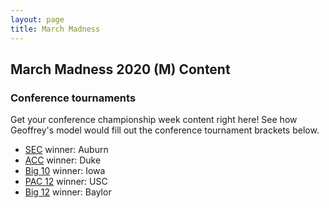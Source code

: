 ```yaml
---
layout: page
title: March Madness
---
```

## March Madness 2020 (M) Content
### Conference tournaments
Get your conference championship week content right here! See how Geoffrey's model would fill out the conference tournament brackets below.
- [SEC](https://deansdatadepot.github.io/2022/03/02/SEC-Tournament-2022.html) winner: Auburn
- [ACC](https://deansdatadepot.github.io/2022/03/02/ACC-Tournament-2022.html) winner: Duke
- [Big 10](https://deansdatadepot.github.io/2022/03/02/BIG-10-Tournament-2022.html) winner: Iowa
- [PAC 12](https://deansdatadepot.github.io/2022/03/02/PAC-12-Tournament-2022.html) winner: USC
- [Big 12](https://deansdatadepot.github.io/2022/03/02/Big-12-Tournament-2022.html) winner: Baylor

